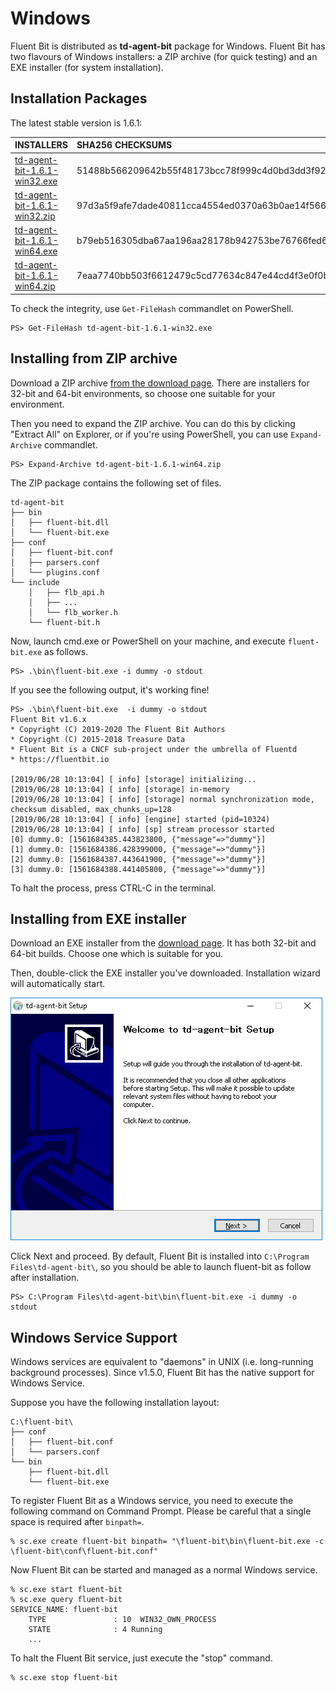 # Windows

Fluent Bit is distributed as **td-agent-bit** package for Windows. Fluent Bit has two flavours of Windows installers: a ZIP archive \(for quick testing\) and an EXE installer \(for system installation\).

## Installation Packages

The latest stable version is 1.6.1:

| INSTALLERS | SHA256 CHECKSUMS |
| :--- | :--- |
| [td-agent-bit-1.6.1-win32.exe](https://fluentbit.io/releases/1.6/td-agent-bit-1.6.1-win32.exe) | 51488b566209642b55f48173bcc78f999c4d0bd3dd3f92ff17dd614e6f788c22 |
| [td-agent-bit-1.6.1-win32.zip](https://fluentbit.io/releases/1.6/td-agent-bit-1.6.1-win32.zip) | 97d3a5f9afe7dade40811cca4554ed0370a63b0ae14f5668cd84847781cd0b64 |
| [td-agent-bit-1.6.1-win64.exe](https://fluentbit.io/releases/1.6/td-agent-bit-1.6.1-win64.exe) | b79eb516305dba67aa196aa28178b942753be76766fed67bc39477c138a9eb82 |
| [td-agent-bit-1.6.1-win64.zip](https://fluentbit.io/releases/1.6/td-agent-bit-1.6.1-win64.zip) | 7eaa7740bb503f6612479c5cd77634c847e44cd4f3e0f0ba34cd6878cdb6cea8 |

To check the integrity, use `Get-FileHash` commandlet on PowerShell.

```text
PS> Get-FileHash td-agent-bit-1.6.1-win32.exe
```

## Installing from ZIP archive

Download a ZIP archive [from the download page](https://fluentbit.io/). There are installers for 32-bit and 64-bit environments, so choose one suitable for your environment.

Then you need to expand the ZIP archive. You can do this by clicking "Extract All" on Explorer, or if you're using PowerShell, you can use `Expand-Archive` commandlet.

```text
PS> Expand-Archive td-agent-bit-1.6.1-win64.zip
```

The ZIP package contains the following set of files.

```text
td-agent-bit
├── bin
│   ├── fluent-bit.dll
│   └── fluent-bit.exe
├── conf
│   ├── fluent-bit.conf
│   ├── parsers.conf
│   └── plugins.conf
└── include
    │   ├── flb_api.h
    │   ├── ...
    │   └── flb_worker.h
    └── fluent-bit.h
```

Now, launch cmd.exe or PowerShell on your machine, and execute `fluent-bit.exe` as follows.

```text
PS> .\bin\fluent-bit.exe -i dummy -o stdout
```

If you see the following output, it's working fine!

```text
PS> .\bin\fluent-bit.exe  -i dummy -o stdout
Fluent Bit v1.6.x
* Copyright (C) 2019-2020 The Fluent Bit Authors
* Copyright (C) 2015-2018 Treasure Data
* Fluent Bit is a CNCF sub-project under the umbrella of Fluentd
* https://fluentbit.io

[2019/06/28 10:13:04] [ info] [storage] initializing...
[2019/06/28 10:13:04] [ info] [storage] in-memory
[2019/06/28 10:13:04] [ info] [storage] normal synchronization mode, checksum disabled, max_chunks_up=128
[2019/06/28 10:13:04] [ info] [engine] started (pid=10324)
[2019/06/28 10:13:04] [ info] [sp] stream processor started
[0] dummy.0: [1561684385.443823800, {"message"=>"dummy"}]
[1] dummy.0: [1561684386.428399000, {"message"=>"dummy"}]
[2] dummy.0: [1561684387.443641900, {"message"=>"dummy"}]
[3] dummy.0: [1561684388.441405800, {"message"=>"dummy"}]
```

To halt the process, press CTRL-C in the terminal.

## Installing from EXE installer

Download an EXE installer from the [download page](https://fluentbit.io/download/). It has both 32-bit and 64-bit builds. Choose one which is suitable for you.

Then, double-click the EXE installer you've downloaded. Installation wizard will automatically start.

![](../.gitbook/assets/windows_installer%20%281%29.png)

Click Next and proceed. By default, Fluent Bit is installed into `C:\Program Files\td-agent-bit\`, so you should be able to launch fluent-bit as follow after installation.

```text
PS> C:\Program Files\td-agent-bit\bin\fluent-bit.exe -i dummy -o stdout
```

## Windows Service Support

Windows services are equivalent to "daemons" in UNIX \(i.e. long-running background processes\). Since v1.5.0, Fluent Bit has the native support for Windows Service.

Suppose you have the following installation layout:

```text
C:\fluent-bit\
├── conf
│   ├── fluent-bit.conf
│   └── parsers.conf
└── bin
    ├── fluent-bit.dll
    └── fluent-bit.exe
```

To register Fluent Bit as a Windows service, you need to execute the following command on Command Prompt. Please be careful that a single space is required after `binpath=`.

```text
% sc.exe create fluent-bit binpath= "\fluent-bit\bin\fluent-bit.exe -c \fluent-bit\conf\fluent-bit.conf"
```

Now Fluent Bit can be started and managed as a normal Windows service.

```text
% sc.exe start fluent-bit
% sc.exe query fluent-bit
SERVICE_NAME: fluent-bit
    TYPE               : 10  WIN32_OWN_PROCESS
    STATE              : 4 Running
    ...
```

To halt the Fluent Bit service, just execute the "stop" command.

```text
% sc.exe stop fluent-bit
```
